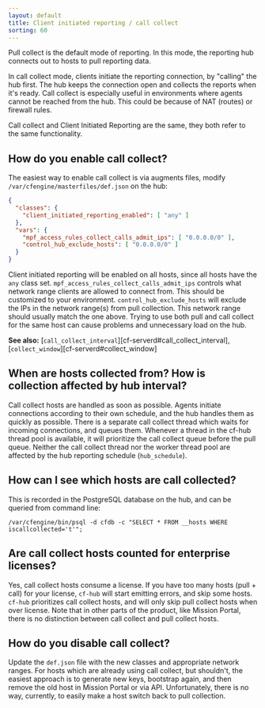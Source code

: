 ```yaml
---
layout: default
title: Client initiated reporting / call collect
sorting: 60
---
```


Pull collect is the default mode of reporting.
In this mode, the reporting hub connects out to hosts to pull reporting data.

In call collect mode, clients initiate the reporting connection, by "calling" the hub first.
The hub keeps the connection open and collects the reports when it's ready.
Call collect is especially useful in environments where agents cannot be reached from the hub.
This could be because of NAT (routes) or firewall rules.

Call collect and Client Initiated Reporting are the same, they both refer to the same functionality.

## How do you enable call collect?

The easiest way to enable call collect is via augments files, modify `/var/cfengine/masterfiles/def.json` on the hub:

```json {file="def.json"}
{
  "classes": {
    "client_initiated_reporting_enabled": [ "any" ]
  },
  "vars": {
    "mpf_access_rules_collect_calls_admit_ips": [ "0.0.0.0/0" ],
    "control_hub_exclude_hosts": [ "0.0.0.0/0" ]
  }
}
```

Client initiated reporting will be enabled on all hosts, since all hosts have the `any` class set.
`mpf_access_rules_collect_calls_admit_ips` controls what network range clients are allowed to connect from.
This should be customized to your environment.
`control_hub_exclude_hosts` will exclude the IPs in the network range(s) from pull collection.
This network range should usually match the one above.
Trying to use both pull and call collect for the same host can cause problems and unnecessary load on the hub.

**See also:** [`call_collect_interval`][cf-serverd#call_collect_interval], [`collect_window`][cf-serverd#collect_window]

## When are hosts collected from? How is collection affected by hub interval?

Call collect hosts are handled as soon as possible.
Agents initiate connections according to their own schedule, and the hub handles them as quickly as possible.
There is a separate call collect thread which waits for incoming connections, and queues them.
Whenever a thread in the cf-hub thread pool is available, it will prioritize the call collect queue before the pull queue.
Neither the call collect thread nor the worker thread pool are affected by the hub reporting schedule (`hub_schedule`).

## How can I see which hosts are call collected?

This is recorded in the PostgreSQL database on the hub, and can be queried from command line:

```command
/var/cfengine/bin/psql -d cfdb -c "SELECT * FROM __hosts WHERE iscallcollected='t'";
```

## Are call collect hosts counted for enterprise licenses?

Yes, call collect hosts consume a license.
If you have too many hosts (pull + call) for your license, `cf-hub` will start emitting errors, and skip some hosts.
`cf-hub` prioritizes call collect hosts, and will only skip pull collect hosts when over license.
Note that in other parts of the product, like Mission Portal, there is no distinction between call collect and pull collect hosts.

## How do you disable call collect?

Update the `def.json` file with the new classes and appropriate network ranges.
For hosts which are already using call collect, but shouldn't, the easiest approach is to generate new keys, bootstrap again, and then remove the old host in Mission Portal or via API.
Unfortunately, there is no way, currently, to easily make a host switch back to pull collection.
